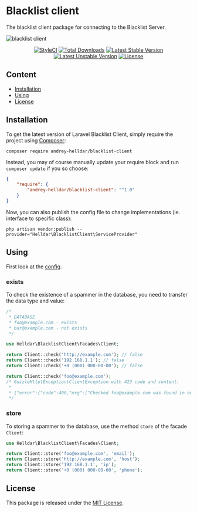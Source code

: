 # Blacklist client

The blacklist client package for connecting to the Blacklist Server.

![blacklist client](https://user-images.githubusercontent.com/10347617/64910390-93ca2500-d71e-11e9-8885-a1682298b78f.png)

<p align="center">
    <a href="https://styleci.io/repos/206815468"><img src="https://styleci.io/repos/206815468/shield" alt="StyleCI" /></a>
    <a href="https://packagist.org/packages/andrey-helldar/blacklist-client"><img src="https://img.shields.io/packagist/dt/andrey-helldar/blacklist-client.svg?style=flat-square" alt="Total Downloads" /></a>
    <a href="https://packagist.org/packages/andrey-helldar/blacklist-client"><img src="https://poser.pugx.org/andrey-helldar/blacklist-client/v/stable?format=flat-square" alt="Latest Stable Version" /></a>
    <a href="https://packagist.org/packages/andrey-helldar/blacklist-client"><img src="https://poser.pugx.org/andrey-helldar/blacklist-client/v/unstable?format=flat-square" alt="Latest Unstable Version" /></a>
    <a href="LICENSE"><img src="https://poser.pugx.org/andrey-helldar/blacklist-client/license?format=flat-square" alt="License" /></a>
</p>


## Content

* [Installation](#installation)
* [Using](#using)
* [License](#license)


## Installation

To get the latest version of Laravel Blacklist Client, simply require the project using [Composer](https://getcomposer.org):

```
composer require andrey-helldar/blacklist-client
```

Instead, you may of course manually update your require block and run `composer update` if you so choose:

```json
{
    "require": {
        "andrey-helldar/blacklist-client": "^1.0"
    }
}
```

Now, you can also publish the config file to change implementations (ie. interface to specific class):

```
php artisan vendor:publish --provider="Helldar\BlacklistClient\ServiceProvider"
```


## Using

First look at the [config](src/config/settings.php).

### exists

To check the existence of a spammer in the database, you need to transfer the data type and value:
```php
/*
 * DATABASE
 * foo@example.com - exists
 * bar@example.com - not exists
 */

use Helldar\BlacklistClient\Facades\Client;

return Client::check('http://example.com'); // false
return Client::check('192.168.1.1'); // false
return Client::check('+0 (000) 000-00-00'); // false

return Client::check('foo@example.com');
/* GuzzleHttp\Exception\ClientException with 423 code and content:
 *
 * {"error":{"code":400,"msg":["Checked foo@example.com was found in our database.]}}
 */
```

### store

To storing a spammer to the database, use the method `store` of the facade `Client`:

```php
use Helldar\BlacklistClient\Facades\Client;

return Client::store('foo@example.com', 'email');
return Client::store('http://example.com', 'host');
return Client::store('192.168.1.1', 'ip');
return Client::store('+0 (000) 000-00-00', 'phone');
```


## License

This package is released under the [MIT License](LICENSE).

